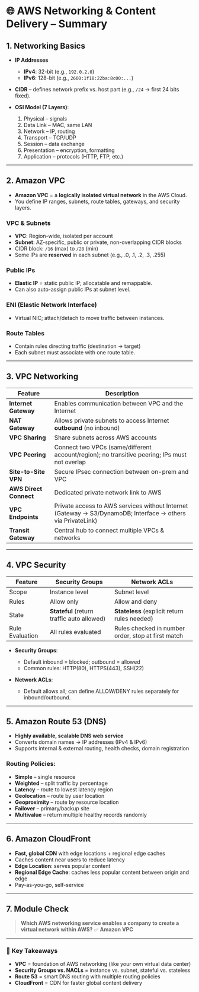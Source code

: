 # 🌐 **AWS Networking & Content Delivery – Summary**

## 1. **Networking Basics**

* **IP Addresses**

  * **IPv4**: 32-bit (e.g., `192.0.2.0`)
  * **IPv6**: 128-bit (e.g., `2600:1f18:22ba:8c00:...`)
* **CIDR** – defines network prefix vs. host part (e.g., `/24` → first 24 bits fixed).
* **OSI Model (7 Layers)**:

  1. Physical – signals
  2. Data Link – MAC, same LAN
  3. Network – IP, routing
  4. Transport – TCP/UDP
  5. Session – data exchange
  6. Presentation – encryption, formatting
  7. Application – protocols (HTTP, FTP, etc.)

---

## 2. **Amazon VPC**

* **Amazon VPC** = a **logically isolated virtual network** in the AWS Cloud.
* You define IP ranges, subnets, route tables, gateways, and security layers.

### **VPC & Subnets**

* **VPC**: Region-wide, isolated per account
* **Subnet**: AZ-specific, public or private, non-overlapping CIDR blocks
* CIDR block: `/16` (max) to `/28` (min)
* Some IPs are **reserved** in each subnet (e.g., .0, .1, .2, .3, .255)

### **Public IPs**

* **Elastic IP** = static public IP; allocatable and remappable.
* Can also auto-assign public IPs at subnet level.

### **ENI (Elastic Network Interface)**

* Virtual NIC; attach/detach to move traffic between instances.

### **Route Tables**

* Contain rules directing traffic (destination → target)
* Each subnet must associate with one route table.

---

## 3. **VPC Networking**

| Feature                | Description                                                                                                 |
| ---------------------- | ----------------------------------------------------------------------------------------------------------- |
| **Internet Gateway**   | Enables communication between VPC and the Internet                                                          |
| **NAT Gateway**        | Allows private subnets to access Internet **outbound** (no inbound)                                         |
| **VPC Sharing**        | Share subnets across AWS accounts                                                                           |
| **VPC Peering**        | Connect two VPCs (same/different account/region); no transitive peering; IPs must not overlap               |
| **Site-to-Site VPN**   | Secure IPsec connection between on-prem and VPC                                                             |
| **AWS Direct Connect** | Dedicated private network link to AWS                                                                       |
| **VPC Endpoints**      | Private access to AWS services without Internet (Gateway → S3/DynamoDB; Interface → others via PrivateLink) |
| **Transit Gateway**    | Central hub to connect multiple VPCs & networks                                                             |

---

## 4. **VPC Security**

| Feature         | Security Groups                            | Network ACLs                                       |
| --------------- | ------------------------------------------ | -------------------------------------------------- |
| Scope           | Instance level                             | Subnet level                                       |
| Rules           | Allow only                                 | Allow and deny                                     |
| State           | **Stateful** (return traffic auto allowed) | **Stateless** (explicit return rules needed)       |
| Rule Evaluation | All rules evaluated                        | Rules checked in number order, stop at first match |

* **Security Groups**:

  * Default inbound = blocked; outbound = allowed
  * Common rules: HTTP(80), HTTPS(443), SSH(22)

* **Network ACLs**:

  * Default allows all; can define ALLOW/DENY rules separately for inbound/outbound.

---

## 5. **Amazon Route 53 (DNS)**

* **Highly available, scalable DNS web service**
* Converts domain names → IP addresses (IPv4 & IPv6)
* Supports internal & external routing, health checks, domain registration

### **Routing Policies**:

* **Simple** – single resource
* **Weighted** – split traffic by percentage
* **Latency** – route to lowest latency region
* **Geolocation** – route by user location
* **Geoproximity** – route by resource location
* **Failover** – primary/backup site
* **Multivalue** – return multiple healthy records randomly

---

## 6. **Amazon CloudFront**

* **Fast, global CDN** with edge locations + regional edge caches
* Caches content near users to reduce latency
* **Edge Location**: serves popular content
* **Regional Edge Cache**: caches less popular content between origin and edge
* Pay-as-you-go, self-service

---

## 7. **Module Check**

> **Which AWS networking service enables a company to create a virtual network within AWS?**
> ✅ **Amazon VPC**

---

### 📝 **Key Takeaways**

* **VPC** = foundation of AWS networking (like your own virtual data center)
* **Security Groups vs. NACLs** = instance vs. subnet, stateful vs. stateless
* **Route 53** = smart DNS routing with multiple routing policies
* **CloudFront** = CDN for faster global content delivery
